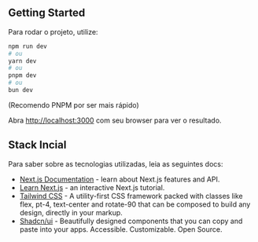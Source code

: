 ## Getting Started

Para rodar o projeto, utilize:

```bash
npm run dev
# ou
yarn dev
# ou
pnpm dev
# ou
bun dev
```
(Recomendo PNPM por ser mais rápido)

Abra [http://localhost:3000](http://localhost:3000) com seu browser para ver o resultado.

## Stack Incial

Para saber sobre as tecnologias utilizadas, leia as seguintes docs:

- [Next.js Documentation](https://nextjs.org/docs) - learn about Next.js features and API.
- [Learn Next.js](https://nextjs.org/learn) - an interactive Next.js tutorial.
- [Tailwind CSS](https://tailwindcss.com) - A utility-first CSS framework packed with classes like flex, pt-4, text-center and rotate-90 that can be composed to build any design, directly in your markup.
- [Shadcn/ui](https://ui.shadcn.com/) - Beautifully designed components that you can copy and paste into your apps. Accessible. Customizable. Open Source.
